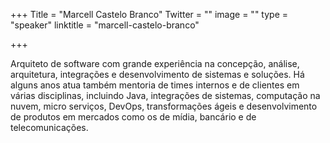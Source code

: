 +++
Title = "Marcell Castelo Branco"
Twitter = ""
image = ""
type = "speaker"
linktitle = "marcell-castelo-branco"

+++

Arquiteto de software com grande experiência na concepção, análise, arquitetura, integrações e desenvolvimento de sistemas e soluções. Há alguns anos atua também mentoria de times internos e de clientes em várias disciplinas, incluindo Java, integrações de sistemas, computação na nuvem, micro serviços, DevOps, transformações ágeis e desenvolvimento de produtos em mercados como os de mídia, bancário e de telecomunicações.
